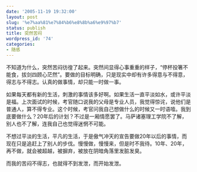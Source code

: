 ```yaml
---
date: '2005-11-19 19:32:00'
layout: post
slug: '%e7%aa%81%e7%84%b6%e8%8b%a6%e9%97%b7'
status: publish
title: 突然苦闷
wordpress_id: '74'
categories:
- 随感
---
```


不知道为什么，突然苦闷彷徨了起来。突然间显得心事重重的样子，“停杯投箸不能食，拔剑四顾心茫然”。要做的目标明确，只是现实中却有许多得意与不得意，得志与不得志。认真的做事情，却只能一时做一事。


如果每天都有新的生活，刺激的事情该多好啊。如果生活一直平淡如水，或许平淡是福。上次面试的时候，考官随口说我的父母是专业人员，我觉得惊诧，说他们是普通人，算不得专业。这个时候，考官问我自己想做什么的时候又一时语噎。我到底要做什么？20年后的计划？不过是一厢情愿罢了。马萨诸塞理工学院不了解，别人也不了解，连我自己也觉得迷惘不可能。


不想过平淡的生活，平凡的生活，于是傲气冲天的宣告要做20年以后的事情，而现在只是追赶上了别人的步伐。慢慢做，慢慢来，但是时不我待。10年、20年，再不做，就会被超越，被摒弃，被放在阴暗角落里发脏发臭。


而我的苦闷不得志，也就得不到发泄，而开始发泄。

